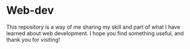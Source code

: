 # Web-dev
This repository is a way of me sharing my skill and part of what I have learned about web development. I hope you find something useful, and thank you for visiting!
